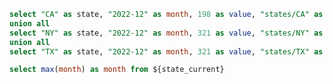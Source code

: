```sql state_current
select "CA" as state, "2022-12" as month, 198 as value, "states/CA" as state_link
union all
select "NY" as state, "2022-12" as month, 321 as value, "states/NY" as state_link
union all
select "TX" as state, "2022-12" as month, 321 as value, "states/TX" as state_link
```

```sql most_recent_month
select max(month) as month from ${state_current}
```

<USMap 
    data={state_current} 
    state=state 
    value=value 
    abbreviations=true
    link=state_link
    title="Sales by State"
    subtitle="{most_recent_month[0].month}"
/>
